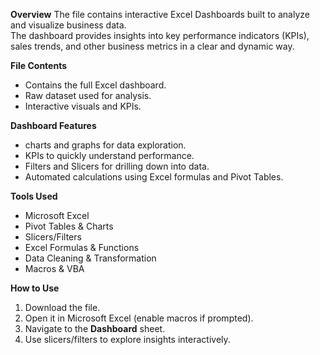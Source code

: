 
**Overview**
The file contains interactive Excel Dashboards built to analyze and visualize business data.  
The dashboard provides insights into key performance indicators (KPIs), sales trends, and other business metrics in a clear and dynamic way.


**File Contents**
- Contains the full Excel dashboard.
- Raw dataset used for analysis.
- Interactive visuals and KPIs.


**Dashboard Features**
- charts and graphs for data exploration.  
- KPIs to quickly understand performance.  
- Filters and Slicers for drilling down into data.  
- Automated calculations using Excel formulas and Pivot Tables.  


**Tools Used**
- Microsoft Excel  
- Pivot Tables & Charts  
- Slicers/Filters  
- Excel Formulas & Functions  
- Data Cleaning & Transformation  
- Macros & VBA

  
**How to Use**
1. Download the file.  
2. Open it in Microsoft Excel (enable macros if prompted).  
3. Navigate to the **Dashboard** sheet.  
4. Use slicers/filters to explore insights interactively.
